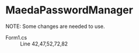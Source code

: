 # MaedaPasswordManager
NOTE: Some changes are needed to use.
<dl>
  <dt>Form1.cs</dt>
  <dd>Line 42,47,52,72,82</dd>
</dl>
